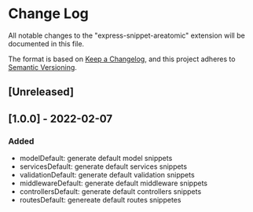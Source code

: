 # Change Log

All notable changes to the "express-snippet-areatomic" extension will be documented in this file.

The format is based on [Keep a Changelog](https://keepachangelog.com/en/1.0.0/),
and this project adheres to [Semantic Versioning](https://semver.org/spec/v2.0.0.html).

## [Unreleased]

## [1.0.0] - 2022-02-07

### Added

* modelDefault: generate default model snippets
* servicesDefault: generate default services snippets
* validationDefault: generate default validation snippets
* middlewareDefault: generate default middleware snippets
* controllersDefault: generate default controllers snippets
* routesDefault: genereate default routes snippetes